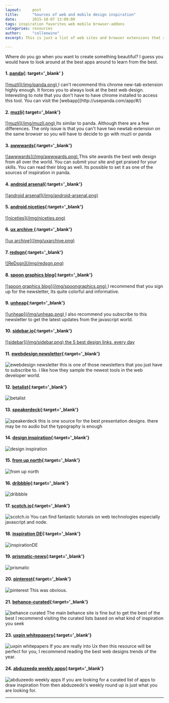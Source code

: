 ```yaml
---
layout:     post
title:      "Sources of web and mobile design inspiration"
date:       2015-10-07 13:09:00
tags: inspiration favorites web mobile browser-addons
categories: resources
author:     "colleowino"
excerpt: This is just a list of web sites and browser extensions that showcase the best digital designs and helps keep you in the loop regarding web/mobile trends.

---
```

Where do you go when you want to create something beautiful? I guess you would have to look around at the best apps around to learn from the best. 

#### 1. [panda](http://www.usepanda.com/){: target='_blank' }
<a target="_blank" href="http://www.usepanda.com/">
![muzli](/img/panda.png)
</a>
	I can't recommend this chrome new-tab extension highly enough. It forces you to always look at the best web design. Interesting to note that you don't have to have chrome installed to access this tool. You can visit the [webapp](http://usepanda.com/app/#/)

#### 2. [muzli](http://muz.li/){:target='_blank'} 
<a target="_blank" href="http://muz.li/">
![muzli](/img/muzli.png)
</a>
	Its similar to panda. Although there are a few differences. The only issue is that you can't have two newtab extension on the same browser so you will have to decide to go with muzli or panda 

#### 3. [awwwards](http://www.awwwards.com/){:target='_blank'}
<a target="_blank" href="http://www.awwwards.com">
![awwwards](/img/awwwards.png)
</a>
	This site awards the best web design from all over the world. You can submit your site and get praised for your skills. You can read their blog as well. Its possible to set it as one of the sources of inspiration in panda.

#### 4. [android arsenal](https://android-arsenal.com/){:target='_blank'}
<a target="_blank" href="https://android-arsenal.com/">
![android arsenal](/img/android-arsenal.png)
</a>

#### 5. [android niceties](http://androidniceties.tumblr.com/){:target='_blank'}
<a target="_blank" href="http://androidniceties.tumblr.com/">
![niceties](/img/niceties.png)
</a>

#### 6. [ux archive ](http://uxarchive.com/){:target='_blank'}
<a target="_blank" href="http://uxarchive.com/">
![ux archive](/img/uxarchive.png)
</a>

#### 7. [redsgn](http://redsgn.co/){:target='_blank'}
<a target="_blank" href="http://redsgn.co/">
![ReDsgn](/img/redsgn.png)
</a>

#### 8. [spoon graphics blog](http://blog.spoongraphics.co.uk/){:target='_blank'}
<a target="_blank" href="http://blog.spoongraphics.co.uk/">
![spoon graphics blog](/img/spoongraphics.png)
</a>
I recommend that you sign up for the newsletter, Its quite colorful and informative.

#### 9. [unheap](http://www.unheap.com/){:target='_blank'}
<a target="_blank" href="http://www.unheap.com/">
![unheap](/img/unheap.png)
</a>
I also recommend you subscribe to this newsletter to get the latest updates from the javascript world.

#### 10. [sidebar.io](http://sidebar.io/){:target='_blank'}
<a target="_blank" href="http://sidebar.io/">
![sidebar](/img/sidebar.png) the 5 best design links, every day
</a>

#### 11. [ewebdesign newsletter](http://ewebdesign.com/weekly-newsletters-archive/){:target='_blank'}
![ewebdesign newsletter](/img/ewebdesign.png)
	this is one of those newsletters that you just have to subscribe to. i like how they sample the newest tools in the web developer world.

#### 12. [betalist](http://betalist.com/){:target='_blank'}
![betalist](/img/betalist.png)

#### 13. [speakerdeck](https://speakerdeck.com/){:target='_blank'}
![speakerdeck](/img/speaker-deck.png)
	this is one source for the best presentation designs. there may be no audio but the typography is enough 

#### 14. [design inspiration](http://designspiration.net){:target='_blank'}
![design inspiration](/img/design-inspiration.png)

#### 15. [from up north](http://fromupnorth.com){:target='_blank'}
![from up north](/img/upnorth.png)

#### 16. [dribbble](https://dribbble.com/){:target='_blank'}
![dribbble](/img/dribbble.png)

#### 17. [scotch.io](https://scotch.io){:target='_blank'}
![scotch.io](/img/scotch.png)
You can find fantastic tutorials on web technologies especially javascript and node.

#### 18. [inspiration DE](http://www.inspirationde.com){:target='_blank'}
![inspirationDE](/img/inspiration-de.png)

#### 19. [prismatic-news](http://getprismatic.com/news){:target='_blank'}
![prismatic](/img/prismatic.png)

#### 20. [pinterest](https://www.pinterest.com){:target='_blank'}
![pinterest](/img/pinterest.png)
This was obvious.

#### 21. [behance-curated](https://www.behance.net/galleries/curated){:target='_blank'}
![behance curated](/img/be-curated.png)
The main behance site is fine but to get the best of the best I recommend visiting the
curated lists based on what kind of inspiration you seek

#### 23. [uxpin whitepapers](http://studio.uxpin.com/ebooks/){:target='_blank'}
![uxpin whitepapers](/img/uxpin.png)
If you are really into Ux then this resource will be perfect for you, I recommend reading
the best web designs trends of the year.

#### 24. [abduzeedo weekly apps](http://abduzeedo.com/tags/weekly-apps){:target='_blank'}
![abduzeedo weekly apps](/img/abduzeedo-weekly.png)
If you are looking for a curated list of apps to draw inspiration from then abduzeedo's
weekly round up is just what you are looking for.

-----



